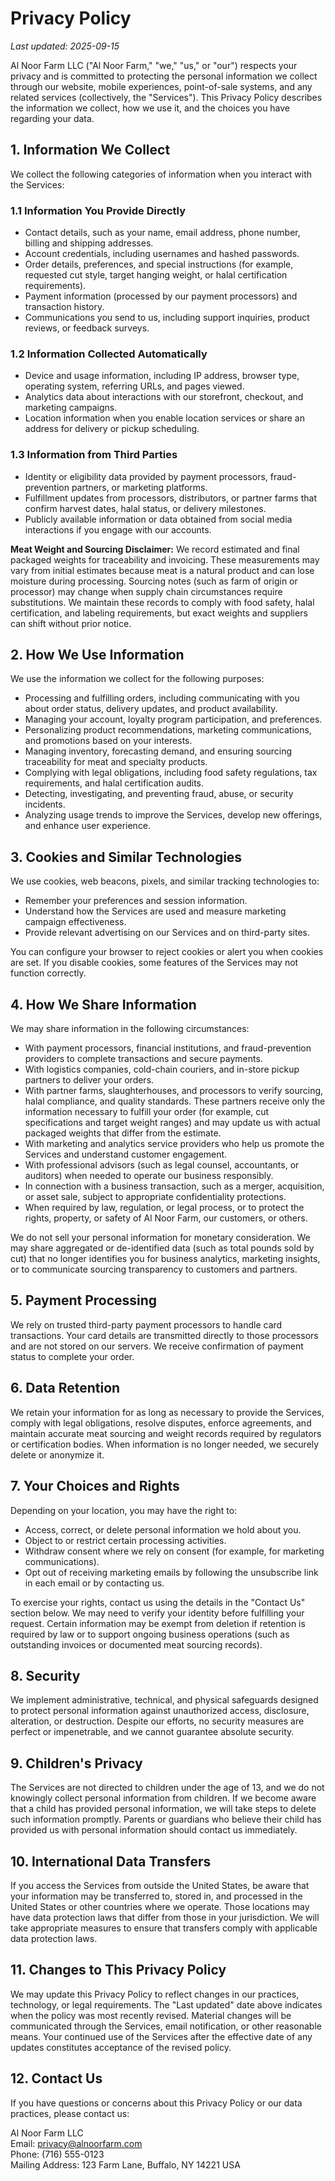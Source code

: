 # Privacy Policy

_Last updated: 2025-09-15_

Al Noor Farm LLC ("Al Noor Farm," "we," "us," or "our") respects your privacy and is committed to protecting the personal information we collect through our website, mobile experiences, point-of-sale systems, and any related services (collectively, the "Services"). This Privacy Policy describes the information we collect, how we use it, and the choices you have regarding your data.

## 1. Information We Collect
We collect the following categories of information when you interact with the Services:

### 1.1 Information You Provide Directly
- Contact details, such as your name, email address, phone number, billing and shipping addresses.
- Account credentials, including usernames and hashed passwords.
- Order details, preferences, and special instructions (for example, requested cut style, target hanging weight, or halal certification requirements).
- Payment information (processed by our payment processors) and transaction history.
- Communications you send to us, including support inquiries, product reviews, or feedback surveys.

### 1.2 Information Collected Automatically
- Device and usage information, including IP address, browser type, operating system, referring URLs, and pages viewed.
- Analytics data about interactions with our storefront, checkout, and marketing campaigns.
- Location information when you enable location services or share an address for delivery or pickup scheduling.

### 1.3 Information from Third Parties
- Identity or eligibility data provided by payment processors, fraud-prevention partners, or marketing platforms.
- Fulfillment updates from processors, distributors, or partner farms that confirm harvest dates, halal status, or delivery milestones.
- Publicly available information or data obtained from social media interactions if you engage with our accounts.

**Meat Weight and Sourcing Disclaimer:** We record estimated and final packaged weights for traceability and invoicing. These measurements may vary from initial estimates because meat is a natural product and can lose moisture during processing. Sourcing notes (such as farm of origin or processor) may change when supply chain circumstances require substitutions. We maintain these records to comply with food safety, halal certification, and labeling requirements, but exact weights and suppliers can shift without prior notice.

## 2. How We Use Information
We use the information we collect for the following purposes:
- Processing and fulfilling orders, including communicating with you about order status, delivery updates, and product availability.
- Managing your account, loyalty program participation, and preferences.
- Personalizing product recommendations, marketing communications, and promotions based on your interests.
- Managing inventory, forecasting demand, and ensuring sourcing traceability for meat and specialty products.
- Complying with legal obligations, including food safety regulations, tax requirements, and halal certification audits.
- Detecting, investigating, and preventing fraud, abuse, or security incidents.
- Analyzing usage trends to improve the Services, develop new offerings, and enhance user experience.

## 3. Cookies and Similar Technologies
We use cookies, web beacons, pixels, and similar tracking technologies to:
- Remember your preferences and session information.
- Understand how the Services are used and measure marketing campaign effectiveness.
- Provide relevant advertising on our Services and on third-party sites.

You can configure your browser to reject cookies or alert you when cookies are set. If you disable cookies, some features of the Services may not function correctly.

## 4. How We Share Information
We may share information in the following circumstances:
- With payment processors, financial institutions, and fraud-prevention providers to complete transactions and secure payments.
- With logistics companies, cold-chain couriers, and in-store pickup partners to deliver your orders.
- With partner farms, slaughterhouses, and processors to verify sourcing, halal compliance, and quality standards. These partners receive only the information necessary to fulfill your order (for example, cut specifications and target weight ranges) and may update us with actual packaged weights that differ from the estimate.
- With marketing and analytics service providers who help us promote the Services and understand customer engagement.
- With professional advisors (such as legal counsel, accountants, or auditors) when needed to operate our business responsibly.
- In connection with a business transaction, such as a merger, acquisition, or asset sale, subject to appropriate confidentiality protections.
- When required by law, regulation, or legal process, or to protect the rights, property, or safety of Al Noor Farm, our customers, or others.

We do not sell your personal information for monetary consideration. We may share aggregated or de-identified data (such as total pounds sold by cut) that no longer identifies you for business analytics, marketing insights, or to communicate sourcing transparency to customers and partners.

## 5. Payment Processing
We rely on trusted third-party payment processors to handle card transactions. Your card details are transmitted directly to those processors and are not stored on our servers. We receive confirmation of payment status to complete your order.

## 6. Data Retention
We retain your information for as long as necessary to provide the Services, comply with legal obligations, resolve disputes, enforce agreements, and maintain accurate meat sourcing and weight records required by regulators or certification bodies. When information is no longer needed, we securely delete or anonymize it.

## 7. Your Choices and Rights
Depending on your location, you may have the right to:
- Access, correct, or delete personal information we hold about you.
- Object to or restrict certain processing activities.
- Withdraw consent where we rely on consent (for example, for marketing communications).
- Opt out of receiving marketing emails by following the unsubscribe link in each email or by contacting us.

To exercise your rights, contact us using the details in the "Contact Us" section below. We may need to verify your identity before fulfilling your request. Certain information may be exempt from deletion if retention is required by law or to support ongoing business operations (such as outstanding invoices or documented meat sourcing records).

## 8. Security
We implement administrative, technical, and physical safeguards designed to protect personal information against unauthorized access, disclosure, alteration, or destruction. Despite our efforts, no security measures are perfect or impenetrable, and we cannot guarantee absolute security.

## 9. Children's Privacy
The Services are not directed to children under the age of 13, and we do not knowingly collect personal information from children. If we become aware that a child has provided personal information, we will take steps to delete such information promptly. Parents or guardians who believe their child has provided us with personal information should contact us immediately.

## 10. International Data Transfers
If you access the Services from outside the United States, be aware that your information may be transferred to, stored in, and processed in the United States or other countries where we operate. Those locations may have data protection laws that differ from those in your jurisdiction. We will take appropriate measures to ensure that transfers comply with applicable data protection laws.

## 11. Changes to This Privacy Policy
We may update this Privacy Policy to reflect changes in our practices, technology, or legal requirements. The "Last updated" date above indicates when the policy was most recently revised. Material changes will be communicated through the Services, email notification, or other reasonable means. Your continued use of the Services after the effective date of any updates constitutes acceptance of the revised policy.

## 12. Contact Us
If you have questions or concerns about this Privacy Policy or our data practices, please contact us:

Al Noor Farm LLC  
Email: privacy@alnoorfarm.com  
Phone: (716) 555-0123  
Mailing Address: 123 Farm Lane, Buffalo, NY 14221 USA

